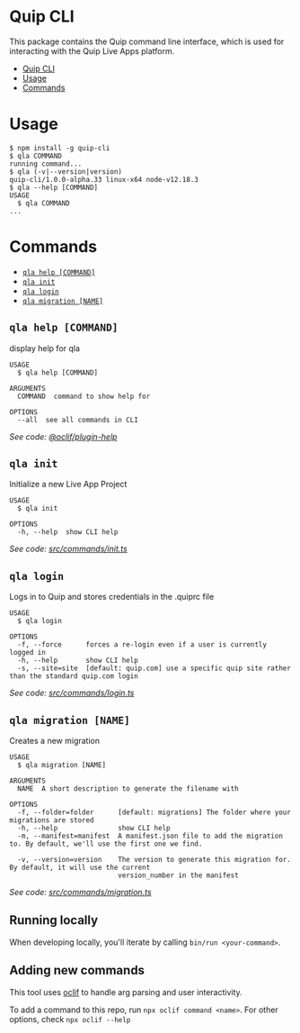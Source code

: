 # Quip CLI

This package contains the Quip command line interface, which is used for interacting with the Quip Live Apps platform.

<!-- toc -->
* [Quip CLI](#quip-cli)
* [Usage](#usage)
* [Commands](#commands)
<!-- tocstop -->

# Usage

<!-- usage -->
```sh-session
$ npm install -g quip-cli
$ qla COMMAND
running command...
$ qla (-v|--version|version)
quip-cli/1.0.0-alpha.33 linux-x64 node-v12.18.3
$ qla --help [COMMAND]
USAGE
  $ qla COMMAND
...
```
<!-- usagestop -->

# Commands

<!-- commands -->
* [`qla help [COMMAND]`](#qla-help-command)
* [`qla init`](#qla-init)
* [`qla login`](#qla-login)
* [`qla migration [NAME]`](#qla-migration-name)

## `qla help [COMMAND]`

display help for qla

```
USAGE
  $ qla help [COMMAND]

ARGUMENTS
  COMMAND  command to show help for

OPTIONS
  --all  see all commands in CLI
```

_See code: [@oclif/plugin-help](https://github.com/oclif/plugin-help/blob/v3.1.0/src/commands/help.ts)_

## `qla init`

Initialize a new Live App Project

```
USAGE
  $ qla init

OPTIONS
  -h, --help  show CLI help
```

_See code: [src/commands/init.ts](https://github.com/quip/quip-apps/blob/v1.0.0-alpha.33/src/commands/init.ts)_

## `qla login`

Logs in to Quip and stores credentials in the .quiprc file

```
USAGE
  $ qla login

OPTIONS
  -f, --force      forces a re-login even if a user is currently logged in
  -h, --help       show CLI help
  -s, --site=site  [default: quip.com] use a specific quip site rather than the standard quip.com login
```

_See code: [src/commands/login.ts](https://github.com/quip/quip-apps/blob/v1.0.0-alpha.33/src/commands/login.ts)_

## `qla migration [NAME]`

Creates a new migration

```
USAGE
  $ qla migration [NAME]

ARGUMENTS
  NAME  A short description to generate the filename with

OPTIONS
  -f, --folder=folder      [default: migrations] The folder where your migrations are stored
  -h, --help               show CLI help
  -m, --manifest=manifest  A manifest.json file to add the migration to. By default, we'll use the first one we find.

  -v, --version=version    The version to generate this migration for. By default, it will use the current
                           version_number in the manifest
```

_See code: [src/commands/migration.ts](https://github.com/quip/quip-apps/blob/v1.0.0-alpha.33/src/commands/migration.ts)_
<!-- commandsstop -->

## Running locally

When developing locally, you'll iterate by calling `bin/run <your-command>`.

## Adding new commands

This tool uses [oclif](https://oclif.io/) to handle arg parsing and user interactivity.

To add a command to this repo, run `npx oclif command <name>`. For other options, check `npx oclif --help`
